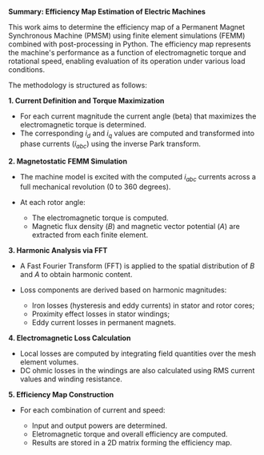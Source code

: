 **Summary: Efficiency Map Estimation of Electric Machines**

This work aims to determine the efficiency map of a Permanent Magnet Synchronous Machine (PMSM) using finite element simulations (FEMM) combined with post-processing in Python. The efficiency map represents the machine's performance as a function of electromagnetic torque and rotational speed, enabling evaluation of its operation under various load conditions.

The methodology is structured as follows:

**1. Current Definition and Torque Maximization**

* For each current magnitude the current angle (beta) that maximizes the electromagnetic torque is determined.
* The corresponding *i<sub>d</sub>* and *i<sub>q</sub>* values are computed and transformed into phase currents (*i<sub>abc</sub>*) using the inverse Park transform.

**2. Magnetostatic FEMM Simulation**

* The machine model is excited with the computed *i<sub>abc</sub>* currents across a full mechanical revolution (0 to 360 degrees).
* At each rotor angle:

  * The electromagnetic torque is computed.
  * Magnetic flux density (*B*) and magnetic vector potential (*A*) are extracted from each finite element.

**3. Harmonic Analysis via FFT**

* A Fast Fourier Transform (FFT) is applied to the spatial distribution of *B* and *A* to obtain harmonic content.
* Loss components are derived based on harmonic magnitudes:

  * Iron losses (hysteresis and eddy currents) in stator and rotor cores;
  * Proximity effect losses in stator windings;
  * Eddy current losses in permanent magnets.

**4. Electromagnetic Loss Calculation**

* Local losses are computed by integrating field quantities over the mesh element volumes.
* DC ohmic losses in the windings are also calculated using RMS current values and winding resistance.

**5. Efficiency Map Construction**

* For each combination of current and speed:

  * Input and output powers are determined.
  * Eletromagnetic torque and overall efficiency are computed.
  * Results are stored in a 2D matrix forming the efficiency map.


